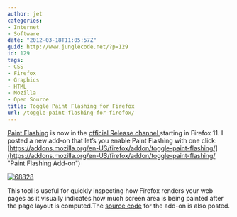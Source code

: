 ```yaml
---
author: jet
categories:
- Internet
- Software
date: "2012-03-18T11:05:57Z"
guid: http://www.junglecode.net/?p=129
id: 129
tags:
- CSS
- Firefox
- Graphics
- HTML
- Mozilla
- Open Source
title: Toggle Paint Flashing for Firefox
url: /toggle-paint-flashing-for-firefox/
---
```


[Paint Flashing](http://www.junglecode.net/?p=110 "Firefox Invalidation") is now in the [official Release channel ](http://www.mozilla.org/en-US/firefox/channel/ "Firefox releases")starting in Firefox 11. I posted a new add-on that let’s you enable Paint Flashing with one click: [https://addons.mozilla.org/en-US/firefox/addon/toggle-paint-flashing/](https://addons.mozilla.org/en-US/firefox/addon/toggle-paint-flashing/ "Paint Flashing Add-on")

[![68828](http://junglecode.net/wp-content/uploads/sites/2/2012/03/68828-300x160.png)](http://junglecode.net/wp-content/uploads/sites/2/2012/03/68828.png)

This tool is useful for quickly inspecting how Firefox renders your web pages as it visually indicates how much screen area is being painted after the page layout is computed.The [source code](https://builder.addons.mozilla.org/addon/1044732/latest/ "src") for the add-on is also posted.